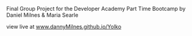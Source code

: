 Final Group Project for the Developer Academy Part Time Bootcamp
by Daniel Milnes & Maria Searle

view live at www.dannyMilnes.github.io/Yolko

